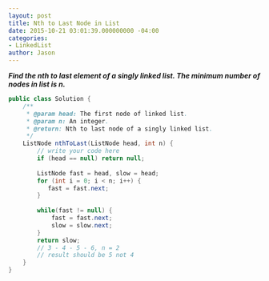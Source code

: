 ```yaml
---
layout: post
title: Nth to Last Node in List
date: 2015-10-21 03:01:39.000000000 -04:00
categories:
- LinkedList
author: Jason
---
```

<p><strong><em>Find the nth to last element of a singly linked list. The minimum number of nodes in list is n.</em></strong></p>


``` java
public class Solution {
    /**
     * @param head: The first node of linked list.
     * @param n: An integer.
     * @return: Nth to last node of a singly linked list. 
     */
    ListNode nthToLast(ListNode head, int n) {
        // write your code here
        if (head == null) return null;
        
        ListNode fast = head, slow = head;
        for (int i = 0; i < n; i++) {
           fast = fast.next; 
        }
        
        while(fast != null) {
            fast = fast.next;
            slow = slow.next;
        }
        return slow;
        // 3 - 4 - 5 - 6, n = 2
        // result should be 5 not 4
    }
}
```
